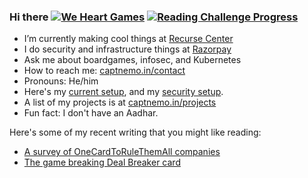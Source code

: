 ### Hi there [![We Heart Games](https://ghcdn.rawgit.org/captn3m0/captn3m0/master/img/weheart-small.png)](https://weheart.github.io/) [![Reading Challenge Progress](https://img.shields.io/badge/Reading%20Challenge-17%2F40-orange)](https://www.goodreads.com/challenges/11621)

- I’m currently making cool things at [Recurse Center](@recurse)
- I do security and infrastructure things at [Razorpay](@razorpay)
- Ask me about boardgames, infosec, and Kubernetes
- How to reach me: [captnemo.in/contact](https://captnemo.in/contact/)
- Pronouns: He/him
- Here's my [current setup](https://captnemo.in/setup/), and my [security setup](https://captnemo.in/blog/2020/01/04/security-setup/).
- A list of my projects is at [captnemo.in/projects](https://captnemo.in/projects/)
- Fun fact: I don't have an Aadhar.

Here's some of my recent writing that you might like reading:

- [A survey of OneCardToRuleThemAll companies](https://captnemo.in/one-card-to-rule-them-all/)
- [The game breaking Deal Breaker card](https://captnemo.in/monopoly-deal/)